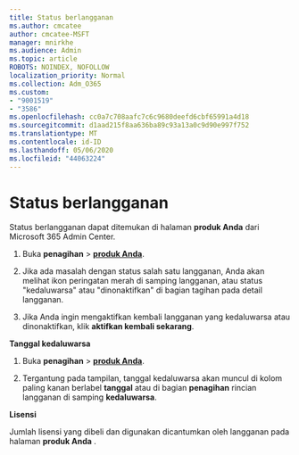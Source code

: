 ```yaml
---
title: Status berlangganan
ms.author: cmcatee
author: cmcatee-MSFT
manager: mnirkhe
ms.audience: Admin
ms.topic: article
ROBOTS: NOINDEX, NOFOLLOW
localization_priority: Normal
ms.collection: Adm_O365
ms.custom:
- "9001519"
- "3586"
ms.openlocfilehash: cc0a7c708aafc7c6c9680deefd6cbf65991a4d18
ms.sourcegitcommit: d1aad215f8aa636ba89c93a13a0c9d90e997f752
ms.translationtype: MT
ms.contentlocale: id-ID
ms.lasthandoff: 05/06/2020
ms.locfileid: "44063224"
---
```

# <a name="subscription-status"></a>Status berlangganan

Status berlangganan dapat ditemukan di halaman **produk Anda** dari Microsoft 365 Admin Center.

1. Buka **penagihan** > **[produk Anda](https://go.microsoft.com/fwlink/p/?linkid=842054)**.

2. Jika ada masalah dengan status salah satu langganan, Anda akan melihat ikon peringatan merah di samping langganan, atau status "kedaluwarsa" atau "dinonaktifkan" di bagian tagihan pada detail langganan.

3. Jika Anda ingin mengaktifkan kembali langganan yang kedaluwarsa atau dinonaktifkan, klik **aktifkan kembali sekarang**.

**Tanggal kedaluwarsa**

1. Buka **penagihan** > **[produk Anda](https://go.microsoft.com/fwlink/p/?linkid=842054)**.

2. Tergantung pada tampilan, tanggal kedaluwarsa akan muncul di kolom paling kanan berlabel **tanggal** atau di bagian **penagihan** rincian langganan di samping **kedaluwarsa**.

**Lisensi**

Jumlah lisensi yang dibeli dan digunakan dicantumkan oleh langganan pada halaman **produk Anda** .

